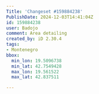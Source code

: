 ```yaml
---
Title: 'Changeset #159884238'
PublishDate: 2024-12-03T14:41:04Z
id: 159884238
user: Badojo
comment: Area detailing
created_by: iD 2.30.4
tags:
- Montenegro
bbox:
  min_lon: 19.5096738
  min_lat: 42.7549428
  max_lon: 19.561522
  max_lat: 42.837511

---
```

